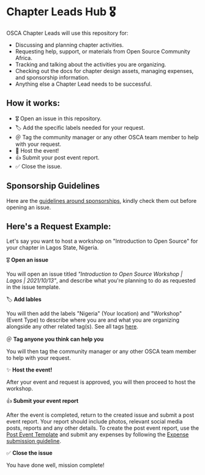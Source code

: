 # Chapter Leads Hub 🎖

OSCA Chapter Leads will use this repository for:

- Discussing and planning chapter activities.
- Requesting help, support, or materials from Open Source Community Africa. 
- Tracking and talking about the activities you are organizing.
- Checking out the docs for chapter design assets, managing expenses, and sponsorship information.
- Anything else a Chapter Lead needs to be successful.

## How it works:

- 🎖 Open an issue in this repository.
- 🏷 Add the specific labels needed for your request.
- ＠ Tag the community manager or any other OSCA team member to help with your request.
- 🎊 Host the event!
- 👍 Submit your post event report.
- ✅ Close the issue.

## Sponsorship Guidelines

Here are the [guidelines around sponsorships](/chapter-leads-hub/blob/master/docs/sponsorship.md), kindly check them out before opening an issue.

## Here's a Request Example:

Let's say you want to host a workshop on "Introduction to Open Source" for your chapter in Lagos State, Nigeria.

🎖 **Open an issue**

You will open an issue titled *"Introduction to Open Source Workshop | Lagos | 2021/10/13"*, and describe what you're planning to do as requested in the issue template.

🏷 **Add lables**

You will then add the labels "Nigeria" (Your location) and "Workshop" (Event Type) to describe where you are and what you are organizing alongside any other related tag(s). See all tags [here](https://github.com/oscafrica/chapter-leads-hub/labels).


＠ **Tag anyone you think can help you**

You will then tag the community manager or any other OSCA team member to help with your request.

✨ **Host the event!**

After your event and request is approved, you will then proceed to host the workshop.

👍 **Submit your event report**

After the event is completed, return to the created issue and submit a post event report. Your report should include photos, relevant social media posts, reports and any other details. To create the post event report, use the [Post Event Template](/chapter-leads-hub/blob/master/docs/post-event-template.md) and submit any expenses by following the [Expense submission guideline](/chapter-leads-hub/blob/master/docs/expenses.md).

✅ **Close the issue**

You have done well, mission complete!
